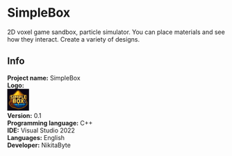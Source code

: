 # SimpleBox
2D voxel game sandbox, particle simulator. You can place materials and see how they interact. Create a variety of designs.

## Info

**Project name:** SimpleBox\
**Logo:**\
<img src="resources/images/logo.png" alt="logo" width="50" >\
**Version:** 0.1\
**Programming language:** C++\
**IDE:** Visual Studio 2022\
**Languages:** English\
**Developer:** NikitaByte